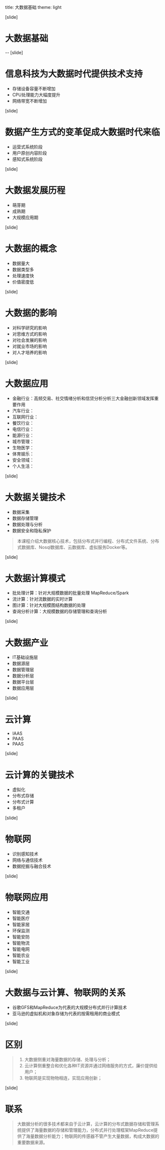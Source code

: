 title: 大数据基础
theme: light

[slide]
# 大数据基础

--
[slide]
# 信息科技为大数据时代提供技术支持
* 存储设备容量不断增加
* CPU处理能力大幅度提升
* 网络带宽不断增加

[slide]
# 数据产生方式的变革促成大数据时代来临
- 运营式系统阶段
- 用户原创内容阶段
- 感知式系统阶段

[slide]
# 大数据发展历程
- 萌芽期
- 成熟期
- 大规模应用期

[slide]
# 大数据的概念
- 数据量大
- 数据类型多
- 处理速度快
- 价值密度低

[slide]
# 大数据的影响
- 对科学研究的影响
- 对思维方式的影响
- 对社会发展的影响
- 对就业市场的影响
- 对人才培养的影响

[slide]
# 大数据应用

- 金融行业：高频交易、社交情绪分析和信贷分析分析三大金融创新领域发挥重要作用
- 汽车行业：
- 互联网行业：
- 餐饮行业：
- 电信行业：
- 能源行业：
- 城市管理：
- 生物医学：
- 体育娱乐：
- 安全领域：
- 个人生活：

[slide]
# 大数据关键技术
- 数据采集
- 数据存储管理
- 数据处理与分析
- 数据安全和隐私保护

> 本课程介绍大数据核心技术，包括分布式并行编程、分布式文件系统、分布式数据库、Nosql数据库、云数据库、虚拟服务Docker等。

[slide]
# 大数据计算模式
- 批处理计算：针对大规模数据的批量处理 MapReduce/Spark
- 流计算：针对流数据的实时计算
- 图计算：针对大规模图结构数据的处理
- 查询分析计算：大规模数据的存储管理和查询分析

[slide]
# 大数据产业
- IT基础设施层
- 数据源层
- 数据管理层
- 数据分析层
- 数据平台层
- 数据应用层

[slide]
# 云计算
- IAAS
- PAAS
- PAAS

[slide]
# 云计算的关键技术
- 虚拟化
- 分布式存储
- 分布式计算
- 多租户

[slide]
# 物联网
- 识别感知技术
- 网络与通信技术
- 数据挖掘与融合技术

[slide]
# 物联网应用
- 智能交通
- 智能医疗
- 智能家居
- 环保监测
- 智能安防
- 智能物流
- 智能电网
- 智能农业
- 智能工业

[slide]
# 大数据与云计算、物联网的关系
- 谷歌GFS和MapReduce为代表的大规模分布式并行计算技术
- 亚马逊的虚拟机和对象存储为代表的按需租用的商业模式

[slide]
# 区别
> 1. 大数据侧重对海量数据的存储、处理与分析；  
> 2. 云计算侧重整合和优化各种IT资源并通过网络服务的方式，廉价提供给用户；  
> 3. 物联网是实现物物相连，实现应用创新；

[slide]
# 联系
> 大数据分析的很多技术都来自于云计算，云计算的分布式数据存储和管理系统提供了海量数据的存储和管理能力，分布式并行处理框架MapReduce提供了海量数据分析能力；物联网的传感器不管产生大量数据，构成大数据的重要数据来源。



